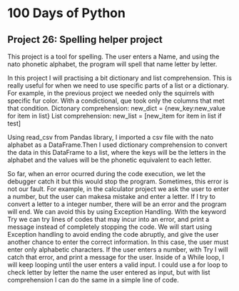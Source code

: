 # 100 Days of Python
## Project 26: Spelling helper project

This project is a tool for spelling. The user enters a Name, and using the nato phonetic alphabet, the program will spell that name letter by letter.

In this project I will practising a bit dictionary and list comprehension. 
This is really useful for when we need to use specific parts of a list or a dictionary. For example, in the previous project we needed only the squirrels with specific fur color. With a condictional, que took only the columns that met that condition.
Dictonary comprehension: new_dict = {new_key:new_value for item in list}
List comprehension: new_list = [new_item for item in list if test]

Using read_csv from Pandas library, I imported a csv file with the nato alphabet as a DataFrame.Then I used dictionary comprehension to convert the data in this DataFrame to a list, where the keys will be the letters in the alphabet and the values will be the phonetic equivalent to each letter. 

So far, when an error ocurred during the code execution, we let the debugger catch it but this would stop the program. Sometimes, this error is not our fault. For example, in the calculator project we ask the user to enter a number, but the user can makesa mistake and enter a letter. If I try to convert a letter to a integer number, there will be an error and the program will end. We can avoid this by using Exception Handling. With the keyword Try we can try lines of codes that may incur into an error, and print a message instead of completely stopping the code.
We will start using Exception handling to avoid ending the code abruptly, and give the user another chance to enter the correct information. In this case, the user must enter only alphabetic characters. If the user enters a number, with Try I will catch that error, and print a message for the user. Inside of a While loop, I will keep looping until the user enters a valid input.
I could use a for loop to check letter by letter the name the user entered as input, but with list comprehension I can do the same in a simple line of code.

